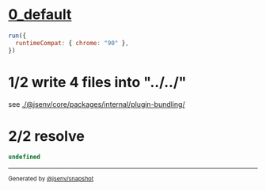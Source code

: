 # [0_default](../../chunks_vendors.test.mjs#L19)

```js
run({
  runtimeCompat: { chrome: "90" },
})
```

# 1/2 write 4 files into "../../"

see [./@jsenv/core/packages/internal/plugin-bundling/](./@jsenv/core/packages/internal/plugin-bundling/)

# 2/2 resolve

```js
undefined
```

---

<sub>
  Generated by <a href="https://github.com/jsenv/core/tree/main/packages/tooling/snapshot">@jsenv/snapshot</a>
</sub>
